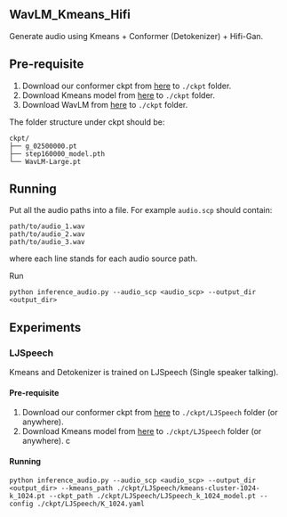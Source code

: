 ## WavLM_Kmeans_Hifi

Generate audio using Kmeans + Conformer (Detokenizer) + Hifi-Gan.

## Pre-requisite

1. Download our conformer ckpt from [here](https://drive.google.com/file/d/1a3LbfVxURgcy7oM3K-IZzQ_Gz6-W_msL/view?usp=sharing) to `./ckpt` folder.
2. Download Kmeans model from [here](https://drive.google.com/file/d/1ckxOx5MVxuHB_6qeEJo1Ae_c-8wZEgY5/view?usp=sharing) to `./ckpt` folder.
3. Download WavLM from [here](https://drive.google.com/file/d/12-cB34qCTvByWT-QtOcZaqwwO21FLSqU/view) to `./ckpt` folder.

The folder structure under ckpt should be:
```
ckpt/
├── g_02500000.pt
├── step160000_model.pth
└── WavLM-Large.pt
```

## Running

Put all the audio paths into a file. For example `audio.scp` should contain:
```
path/to/audio_1.wav
path/to/audio_2.wav
path/to/audio_3.wav
```
where each line stands for each audio source path.

Run

```shell
python inference_audio.py --audio_scp <audio_scp> --output_dir <output_dir> 
```


## Experiments

### LJSpeech

Kmeans and Detokenizer is trained on LJSpeech (Single speaker talking).

#### Pre-requisite

1. Download our conformer ckpt from [here](https://drive.google.com/file/d/1FRS-iKEbtwnRy9Ihyc1VGoM-j7JAFXdP/view?usp=sharing) to `./ckpt/LJSpeech` folder (or anywhere).
2. Download Kmeans model from [here](https://drive.google.com/file/d/1laO1yI35VTqxmfgv2opWqj2FMiJlwL3L/view?usp=sharing) to `./ckpt/LJSpeech` folder (or anywhere).
c
#### Running

```shell
python inference_audio.py --audio_scp <audio_scp> --output_dir <output_dir> --kmeans_path ./ckpt/LJSpeech/kmeans-cluster-1024-k_1024.pt --ckpt_path ./ckpt/LJSpeech/LJSpeech_k_1024_model.pt --config ./ckpt/LJSpeech/K_1024.yaml
```
